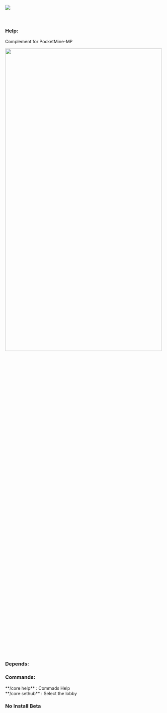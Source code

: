 <a align="center"><img src="https://github.com/SrClau/LobbyCore/blob/main/icon.png"></img></a>
	<br>
    </a>
    <br><br>
    <h3>Help:</h3>
    <p>Complement for PocketMine-MP <br> <div align="left">
<img src="https://1000marcas.net/wp-content/uploads/2020/01/Minecraft-Logo.png" width="100%" height="50%"> <p>
    <h3>Depends:</h3>
    <p> </p>
    <h3>Commands:</h3>
 </p>**/core help** : Commads Help <br> **/core sethub** : Select the lobby <p>
<h3>No Install Beta</h3>
</div>
